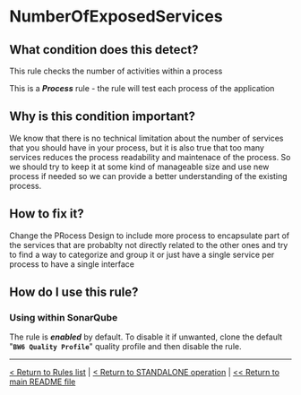 # NumberOfExposedServices

## What condition does this detect?

This rule checks the number of activities within a process

This is a ***Process*** rule - the rule will test each process of the application

## Why is this condition important?

We know that there is no technical limitation about the number of services that you should have in your process, but it is also true that too many services reduces the process readability and maintenace of the process. So we should try to keep it at some kind of manageable size and use new process if needed so we can provide a better understanding of the existing process.

## How to fix it?

Change the PRocess Design to include more process to encapsulate part of the services that are probablty not directly related to the other ones and try to find a way to categorize and group it or just have a single service per process to have a single interface

## How do I use this rule?

### Using within SonarQube

The rule is **_enabled_** by default. To disable it if unwanted, clone the default "**`BW6 Quality Profile`**" quality profile and then disable the rule.

---
[< Return to Rules list](./RULES.md) | [< Return to STANDALONE operation](../STANDALONE.md) | [<< Return to main README file](../../README.md)
